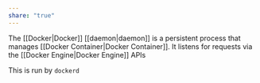 ```yaml
---
share: "true"
---
```


The [[Docker|Docker]] [[daemon|daemon]] is a persistent process that manages [[Docker Container|Docker Container]]. 
It listens for requests via the [[Docker Engine|Docker Engine]] APIs

This is run by `dockerd`

